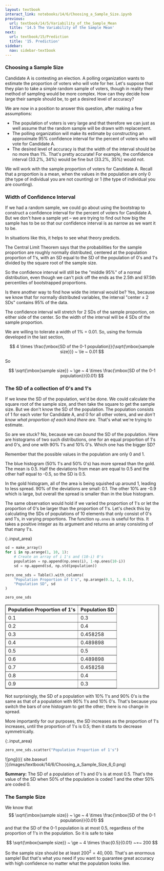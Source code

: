 ```yaml
---
layout: textbook
interact_link: notebooks/14/6/Choosing_a_Sample_Size.ipynb
previous:
  url: textbook/14/5/Variability_of_the_Sample_Mean
  title: '14.5 The Variability of the Sample Mean'
next:
  url: textbook/15/Prediction
  title: '15. Prediction'
sidebar:
  nav: sidebar-textbook
---
```


### Choosing a Sample Size ###
Candidate A is contesting an election. A polling organization wants to estimate the proportion of voters who will vote for her. Let's suppose that they plan to take a simple random sample of voters, though in reality their method of sampling would be more complex. How can they decide how large their sample should be, to get a desired level of accuracy?

We are now in a position to answer this question, after making a few assumptions:
- The population of voters is very large and that therefore we can just as well assume that the random sample will be drawn with replacement.
- The polling organization will make its estimate by constructing an approximate 95% confidence interval for the percent of voters who will vote for Candidate A.
- The desired level of accuracy is that the width of the interval should be no more than 1%. That's pretty accurate! For example, the confidence interval (33.2%, 34%) would be fine but (33.2%, 35%) would not.

We will work with the sample proportion of voters for Candidate A. Recall that a proportion is a mean, when the values in the population are only 0 (the type of individual you are not counting) or 1 (the type of individual you are counting).

### Width of Confidence Interval ###
If we had a random sample, we could go about using the bootstrap to construct a confidence interval for the percent of voters for Candidate A. But we don't have a sample yet – we are trying to find out how big the sample has to be so that our confidence interval is as narrow as we want it to be.

In situations like this, it helps to see what theory predicts.

The Central Limit Theorem says that the probabilities for the sample proportion are roughly normally distributed, centered at the population proportion of 1's, with an SD equal to the SD of the population of 0's and 1's divided by the square root of the sample size.

So the confidence interval will still be the "middle 95%" of a normal distribution, even though we can't pick off the ends as the 2.5th and 97.5th percentiles of bootstrapped proportions. 

Is there another way to find how wide the interval would be? Yes, because we know that for normally distributed variables, the interval "center $\pm$ 2 SDs" contains 95% of the data.

The confidence interval will stretch for 2 SDs of the sample proportion, on either side of the center. So the width of the interval will be 4 SDs of the sample proportion.

We are willing to tolerate a width of 1% = 0.01. So, using the formula developed in the last section, 

$$
4 \times \frac{\mbox{SD of the 0-1 population}}{\sqrt{\mbox{sample size}}}
~ \le ~ 0.01
$$

So

$$
\sqrt{\mbox{sample size}} ~ \ge ~ 4 \times \frac{\mbox{SD of the 0-1 population}}{0.01}
$$

### The SD of a collection of 0's and 1's ###
If we knew the SD of the population, we'd be done. We could calculate the square root of the sample size, and then take the square to get the sample size. But we don't know the SD of the population. The population consists of 1 for each voter for Candidate A, and 0 for all other voters, and *we don't know what proportion of each kind there are.* That's what we're trying to estimate.

So are we stuck? No, because we can *bound* the SD of the population. Here are histograms of two such distributions, one for an equal proportion of 1's and 0's, and one with 90% 1's and 10% 0's. Which one has the bigger SD? 

Remember that the possible values in the population are only 0 and 1.

The blue histogram (50% 1's and 50% 0's) has more spread than the gold. The mean is 0.5. Half the deviations from mean are equal to 0.5 and the other half equal to -0.5, so the SD is 0.5.

In the gold histogram, all of the area is being squished up around 1, leading to less spread. 90% of the deviations are small: 0.1. The other 10% are -0.9 which is large, but overall the spread is smaller than in the blue histogram.

The same observation would hold if we varied the proportion of 1's or let the proportion of 0's be larger than the proportion of 1's. Let's check this by calculating the SDs of populations of 10 elements that only consist of 0's and 1's, in varying proportions. The function `np.ones` is useful for this. It takes a positive integer as its argument and returns an array consisting of that many 1's.


{:.input_area}
```python
sd = make_array()
for i in np.arange(1, 10, 1):
    # Create an array of i 1's and (10-i) 0's
    population = np.append(np.ones(i), 1-np.ones(10-i))
    sd = np.append(sd, np.std(population))
    
zero_one_sds = Table().with_columns(
    "Population Proportion of 1's", np.arange(0.1, 1, 0.1),
    "Population SD", sd
)

zero_one_sds
```




<div markdown="0">
<table border="1" class="dataframe">
    <thead>
        <tr>
            <th>Population Proportion of 1's</th> <th>Population SD</th>
        </tr>
    </thead>
    <tbody>
        <tr>
            <td>0.1                         </td> <td>0.3          </td>
        </tr>
        <tr>
            <td>0.2                         </td> <td>0.4          </td>
        </tr>
        <tr>
            <td>0.3                         </td> <td>0.458258     </td>
        </tr>
        <tr>
            <td>0.4                         </td> <td>0.489898     </td>
        </tr>
        <tr>
            <td>0.5                         </td> <td>0.5          </td>
        </tr>
        <tr>
            <td>0.6                         </td> <td>0.489898     </td>
        </tr>
        <tr>
            <td>0.7                         </td> <td>0.458258     </td>
        </tr>
        <tr>
            <td>0.8                         </td> <td>0.4          </td>
        </tr>
        <tr>
            <td>0.9                         </td> <td>0.3          </td>
        </tr>
    </tbody>
</table>
</div>



Not surprisingly, the SD of a population with 10% 1's and 90% 0's is the same as that of a population with 90% 1's and 10% 0's. That's because you switch the bars of one histogram to get the other; there is no change in spread.

More importantly for our purposes, the SD increases as the proportion of 1's increases, until the proportion of 1's is 0.5; then it starts to decrease symmetrically.


{:.input_area}
```python
zero_one_sds.scatter("Population Proportion of 1's")
```


![png]({{ site.baseurl }}/images/textbook/14/6/Choosing_a_Sample_Size_6_0.png)


**Summary:** The SD of a population of 1's and 0's is at most 0.5. That's the value of the SD when 50% of the population is coded 1 and the other 50% are coded 0.

### The Sample Size ###
We know that 
$$
\sqrt{\mbox{sample size}} ~ \ge ~ 4 \times \frac{\mbox{SD of the 0-1 population}}{0.01}
$$
and that the SD of the 0-1 population is at most 0.5, regardless of the proportion of 1's in the population. So it is safe to take

$$
\sqrt{\mbox{sample size}} ~ \ge ~ 4 \times \frac{0.5}{0.01} ~=~ 200
$$

So the sample size should be at least $200^2 = 40,000$. That's an enormous sample! But that's what you need if you want to guarantee great accuracy with high confidence no matter what the population looks like.
